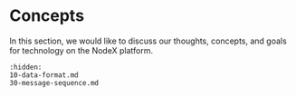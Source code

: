 # Concepts

In this section, we would like to discuss our thoughts, concepts, and goals for technology on the NodeX platform.

```{toctree}
:hidden:
10-data-format.md
30-message-sequence.md
```
